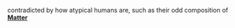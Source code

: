 
contradicted by how atypical humans are, such as their odd composition of **[Matter](../notes/Matter)**